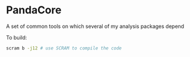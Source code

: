 # PandaCore 
A set of common tools on which several of my analysis packages depend

To build:
```bash
scram b -j12 # use SCRAM to compile the code
```

